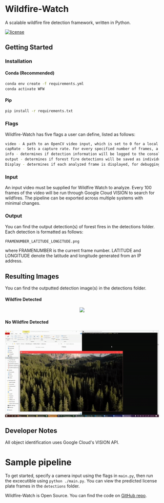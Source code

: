 # Wildfire-Watch
A scalable wildfire fire detection framework, written in Python.

[![license](https://img.shields.io/github/license/mashape/apistatus.svg)](LICENSE)

## Getting Started
### Installation
#### Conda (Recommended)
```bash
conda env create -f requirements.yml
conda activate WFW
```

#### Pip
```bash
pip install -r requirements.txt
```

### Flags
Wildfire-Watch has five flags a user can define, listed as follows:
```bash
video - A path to an OpenCV video input, which is set to 0 for a local webcam
capRate - Sets a capture rate. For every specified number of frames, a Google Vision API call will be made
info - determines if detection information will be logged to the console
output - determines if forest fire detections will be saved as individual images
Display - determines if each analyzed frame is displayed, for debugging purposes
```
### Input
An input video must be supplied for Wildfire Watch to analyze. Every 100 frames of the video will be run through Google Cloud VISION to search for wildfires. The pipeline can be exported across multiple systems with minimal changes. 

### Output
You can find the output detection(s) of forest fires in the detections folder.
Each detection is formatted as follows: 
```bash
FRAMENUMBER_LATITUDE_LONGITUDE.png 
```
where FRAMENUMBER is the current frame number. LATITUDE and LONGITUDE denote the latitude and longitude generated from an IP address.

## Resulting Images
You can find the outputted detection image(s) in the detections folder.

#### Wildfire Detected
<p align="center"><img src="WFgif.gif"\></p>

#### No Wildfire Detected
<p align="center"><img src="noWFgif.gif"\></p>



## Developer Notes
All object identification uses Google Cloud's VISION API.

# Sample pipeline
To get started, specify a camera input using the flags in `main.py`, then run the excecutible using `python ./main.py`. You can view the predicted license plate frames in the `detections` folder.

Wildfire-Watch is Open Source. You can find the code on [GitHub repo](https://github.com/20af02/Wildfire-Watch/).
